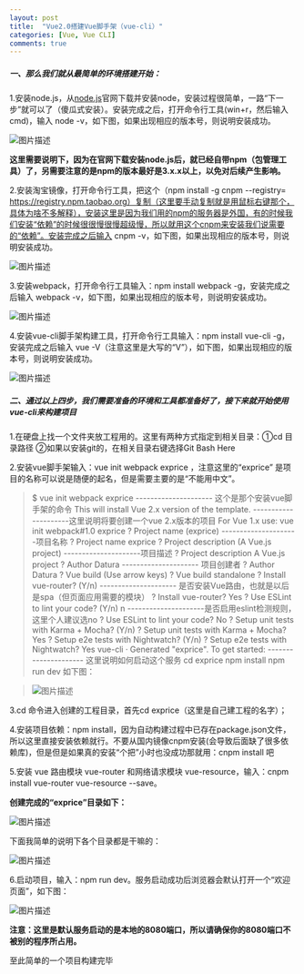 ```yaml
---
layout: post
title:  "Vue2.0搭建Vue脚手架（vue-cli）"
categories: [Vue, Vue CLI]
comments: true
---
```

<!--more-->

##### 一、那么我们就从最简单的环境搭建开始：

1.安装node.js，从[node.js](https://nodejs.org/en/)官网下载并安装node，安装过程很简单，一路“下一步”就可以了（傻瓜式安装）。安装完成之后，打开命令行工具(win+r，然后输入cmd)，输入 node -v，如下图，如果出现相应的版本号，则说明安装成功。

![](https://upload-images.jianshu.io/upload_images/3868852-e27ffe7726909c64.png?imageMogr2/auto-orient/strip%7CimageView2/2/w/678/format/webp "图片描述")

**这里需要说明下，因为在官网下载安装node.js后，就已经自带npm（包管理工具）了，另需要注意的是npm的版本最好是3.x.x以上，以免对后续产生影响。**

2.安装淘宝镜像，打开命令行工具，把这个（npm install -g cnpm --registry= https://registry.npm.taobao.org）复制（这里要手动复制就是用鼠标右键那个，具体为啥不多解释），安装这里是因为我们用的npm的服务器是外国，有的时候我们安装“依赖”的时候很很慢很慢超级慢，所以就用这个cnpm来安装我们说需要的“依赖”。安装完成之后输入 cnpm -v，如下图，如果出现相应的版本号，则说明安装成功。

![](https://upload-images.jianshu.io/upload_images/3868852-aa00da313cd90cf6.png?imageMogr2/auto-orient/strip%7CimageView2/2/w/662/format/webp "图片描述")

3.安装webpack，打开命令行工具输入：npm install webpack -g，安装完成之后输入 webpack -v，如下图，如果出现相应的版本号，则说明安装成功。

![](https://upload-images.jianshu.io/upload_images/3868852-78ae4207e9848e99.png?imageMogr2/auto-orient/strip%7CimageView2/2/w/662/format/webp "图片描述")

4.安装vue-cli脚手架构建工具，打开命令行工具输入：npm install vue-cli -g，安装完成之后输入 vue -V（注意这里是大写的“V”），如下图，如果出现相应的版本号，则说明安装成功。

![](https://upload-images.jianshu.io/upload_images/3868852-6efbfe25b7a6f757.png?imageMogr2/auto-orient/strip%7CimageView2/2/w/643/format/webp "图片描述")

##### 二、通过以上四步，我们需要准备的环境和工具都准备好了，接下来就开始使用vue-cli来构建项目

1.在硬盘上找一个文件夹放工程用的。这里有两种方式指定到相关目录：①cd 目录路径 ②如果以安装git的，在相关目录右键选择Git Bash Here

2.安装vue脚手架输入：vue init webpack exprice ，注意这里的“exprice” 是项目的名称可以说是随便的起名，但是需要主要的是“不能用中文”。

>$ vue init webpack exprice                                ---------------------  这个是那个安装vue脚手架的命令
>This will install Vue 2.x version of the template.     ---------------------这里说明将要创建一个vue 2.x版本的项目
>For Vue 1.x use: vue init webpack#1.0 exprice
>? Project name (exprice)    ---------------------项目名称
>? Project name exprice
>? Project description (A Vue.js project)  ---------------------项目描述
>? Project description A Vue.js project
>? Author Datura   --------------------- 项目创建者
>? Author Datura
>? Vue build (Use arrow keys)
>? Vue build standalone
>? Install vue-router? (Y/n)  --------------------- 是否安装Vue路由，也就是以后是spa（但页面应用需要的模块）
>? Install vue-router? Yes
>? Use ESLint to lint your code? (Y/n) n ---------------------是否启用eslint检测规则，这里个人建议选no
>? Use ESLint to lint your code? No
>? Setup unit tests with Karma + Mocha? (Y/n)
>? Setup unit tests with Karma + Mocha? Yes
>? Setup e2e tests with Nightwatch? (Y/n)
>? Setup e2e tests with Nightwatch? Yes
>vue-cli · Generated "exprice".
>To get started:  --------------------- 这里说明如何启动这个服务
>cd exprice
>npm install
>npm run dev
>如下图：

>![](https://upload-images.jianshu.io/upload_images/3868852-02ed8f0f061be202.png?imageMogr2/auto-orient/strip%7CimageView2/2/w/595/format/webp "图片描述")
 
3.cd 命令进入创建的工程目录，首先cd exprice（这里是自己建工程的名字）；

4.安装项目依赖：npm install，因为自动构建过程中已存在package.json文件，所以这里直接安装依赖就行。不要从国内镜像cnpm安装(会导致后面缺了很多依赖库)，但是但是如果真的安装“个把”小时也没成功那就用：cnpm install 吧

5.安装 vue 路由模块 vue-router 和网络请求模块 vue-resource，输入：cnpm install vue-router vue-resource --save。

   **创建完成的“exprice”目录如下：**

![](https://upload-images.jianshu.io/upload_images/3868852-2809ca87a659675d.png?imageMogr2/auto-orient/strip%7CimageView2/2/w/828/format/webp "图片描述")
 
   下面我简单的说明下各个目录都是干嘛的：
    
![](https://upload-images.jianshu.io/upload_images/3868852-dc56e16bc1ae6b13.png?imageMogr2/auto-orient/strip%7CimageView2/2/w/441/format/webp "图片描述")

6.启动项目，输入：npm run dev。服务启动成功后浏览器会默认打开一个“欢迎页面”，如下图：

![](https://upload-images.jianshu.io/upload_images/3868852-fdc82b101d657ff6.png?imageMogr2/auto-orient/strip%7CimageView2/2/w/944/format/webp "图片描述")

   **注意：这里是默认服务启动的是本地的8080端口，所以请确保你的8080端口不被别的程序所占用。**
    
至此简单的一个项目构建完毕